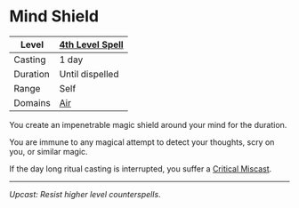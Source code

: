 # Mind Shield

| Level    | [4th Level Spell](4th%20Level%20Spells.md) |
| -------- | ------------------------------------------ |
| Casting  | 1 day                                      |
| Duration | Until dispelled                            |
| Range    | Self                                       |
| Domains  | [Air](../../Spell%20Domains/Air.md)        |

You create an impenetrable magic shield around your mind for the duration.

You are immune to any magical attempt to detect your thoughts, scry on you, or similar magic.

If the day long ritual casting is interrupted, you suffer a [Critical Miscast](../../../Spellcasting/Critical%20Miscast.md).

---
*Upcast: Resist higher level counterspells*.
